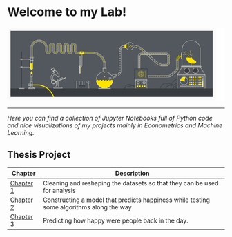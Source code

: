 # Welcome to my Lab!
![](pics/Science_Lab.gif)

-----------------------------------------------------------------------------------------------------------------------------------

*Here you can find a collection of Jupyter Notebooks full of Python code and nice visualizations of my projects mainly in Econometrics and Machine Learning.*
## Thesis Project

Chapter | Description
--------|------------
[Chapter 1](https://nbviewer.jupyter.org/github/nikosga/Lab/blob/master/Thesis/Part%201__Data%20Cleaning.ipynb) | Cleaning and reshaping the datasets so that they can be used for analysis
[Chapter 2](https://nbviewer.jupyter.org/github/nikosga/Lab/blob/master/Thesis/Part%202__Regression%20Techniques.ipynb) | Constructing a model that predicts happiness while testing some algorithms along the way
[Chapter 3](https://nbviewer.jupyter.org/github/nikosga/Lab/blob/master/Thesis/Part%203__Predicting%20The%20Past.ipynb) | Predicting how happy were people back in the day.

